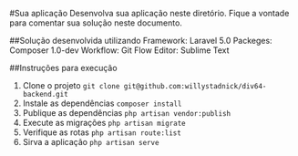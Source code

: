 #Sua aplicação
Desenvolva sua aplicação neste diretório. Fique a vontade para comentar sua solução neste documento.

##Solução desenvolvida utilizando
Framework: Laravel 5.0
Packeges: Composer 1.0-dev
Workflow: Git Flow
Editor: Sublime Text

##Instruções para execução
1. Clone o projeto `git clone git@github.com:willystadnick/div64-backend.git`
2. Instale as dependências `composer install`
3. Publique as dependências `php artisan vendor:publish`
4. Execute as migrações `php artisan migrate`
5. Verifique as rotas `php artisan route:list`
6. Sirva a aplicação `php artisan serve`
